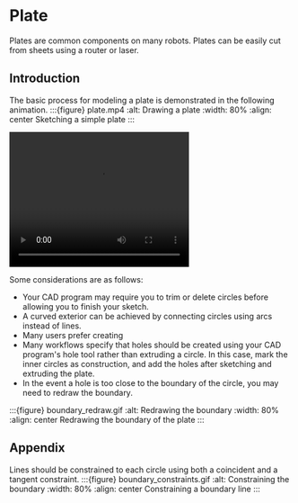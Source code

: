 # Plate
Plates are common components on many robots. Plates can be easily cut from sheets using a router or laser.

## Introduction
The basic process for modeling a plate is demonstrated in the following animation.
:::{figure} plate.mp4
:alt: Drawing a plate
:width: 80%
:align: center
Sketching a simple plate
:::

<video width="320" height="240">
    <source src="/_images/plate.mp4" type="video/mp4">
    Your browser does not support the video tag.
</video>

Some considerations are as follows:
* Your CAD program may require you to trim or delete circles before allowing you to finish your sketch.
* A curved exterior can be achieved by connecting circles using arcs instead of lines.
* Many users prefer creating 
* Many workflows specify that holes should be created using your CAD program's hole tool rather than extruding a circle. In this case, mark the inner circles as construction, and add the holes after sketching and extruding the plate.
* In the event a hole is too close to the boundary of the circle, you may need to redraw the boundary.

:::{figure} boundary_redraw.gif
:alt: Redrawing the boundary
:width: 80%
:align: center
Redrawing the boundary of the plate
:::

## Appendix
Lines should be constrained to each circle using both a coincident and a tangent constraint.
:::{figure} boundary_constraints.gif
:alt: Constraining the boundary
:width: 80%
:align: center
Constraining a boundary line
:::